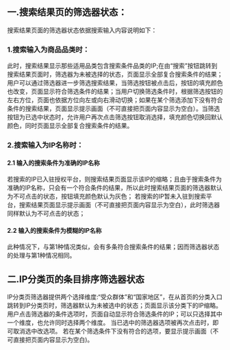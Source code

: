## 一.搜索结果页的筛选器状态：
搜索结果页面的筛选器状态依据搜索输入内容说明如下：
### 1.搜索输入为商品品类时：
此时，搜索结果显示那些适用品类包含搜索条件品类的IP;在由“搜索”按钮跳转到搜索结果页面时，筛选器为未被选择的状态，页面显示全部复合搜索条件的结果；用户可以通过筛选器进一步筛选搜索结果，当筛选按钮被点击后，按钮的填充颜色也改变，页面显示符合筛选条件的结果；当用户切换筛选条件时，根据筛选按钮的左右方位，页面也依据方位向左或向右滑动切换；如果在某个筛选添加下没有符合条件的搜索结果，页面显示提示画面（不可直接把页面内容显示为空白）。当筛选按钮为已选中状态时，允许用户再次点击筛选按钮取消选择，填充颜色切换回默认颜色，同时页面显示全部复合搜索条件的结果。

### 2.搜索输入为IP名称时：
#### 2.1 输入的搜索条件为准确的IP名称
若搜索的IP已入驻授权平台，则搜索结果页面显示该IP的缩略；且由于搜索条件为准确的IP名称，只会有一个符合条件的结果，所以此时搜索结果页面的筛选器默认为不可点击的状态，按钮填充颜色默认为灰色；
若搜索的IP暂未入驻到搜索平台，搜索结果页面显示提示画面（不可直接把页面内容显示为空白），此时筛选器同样默认为不可点击的状态；

#### 2.2 输入的搜索条件为模糊的IP名称
此种情况下，与第1种情况类似，会有多条符合搜索条件的结果；因而筛选器状态的处理与第1种情况相同。

## 二.IP分类页的条目排序筛选器状态
IP分类页筛选器提供两个选择维度:“受众群体”和“国家地区”，在从首页的分类入口跳转到IP分类页时，筛选器默认为未被选中的状态；页面显示该分类下的IP缩略。用户点击筛选器的条件选项时，页面自动显示符合筛选条件的IP；可以只选择其中一个维度，也允许同时选择两个维度。 当已选中的筛选器选项被再次点击时，即可取消选中改选项。
若在某个筛选条件下没有符合的选项，要显示提示画面（不可直接把页面内容显示为空白)。
